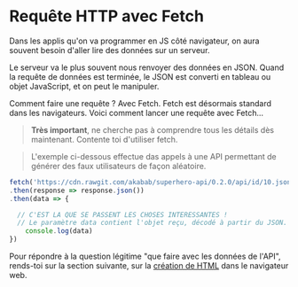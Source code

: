 # Requête HTTP avec Fetch

Dans les applis qu'on va programmer en JS côté navigateur, on aura souvent besoin d'aller lire des données sur un serveur.

Le serveur va le plus souvent nous renvoyer des données en JSON. Quand la requête de données est terminée, le JSON est converti en tableau ou objet JavaScript, et on peut le manipuler.

Comment faire une requête ? Avec Fetch. Fetch est désormais standard dans les navigateurs. Voici comment lancer une requête avec Fetch...

> **Très important**, ne cherche pas à comprendre tous les détails dès maintenant. Contente toi d'utiliser fetch.

> L'exemple ci-dessous effectue das appels à une API permettant de générer
> des faux utilisateurs de façon aléatoire.

```javascript
fetch('https://cdn.rawgit.com/akabab/superhero-api/0.2.0/api/id/10.json')
.then(response => response.json())
.then(data => {

  // C'EST LA QUE SE PASSENT LES CHOSES INTERESSANTES !
  // Le paramètre data contient l'objet reçu, décodé à partir du JSON.
	console.log(data)	
})
```

Pour répondre à la question légitime "que faire avec les données de l'API", rends-toi sur la section suivante, sur la [création de HTML](Creation-de-HTML.md) dans le navigateur web.
